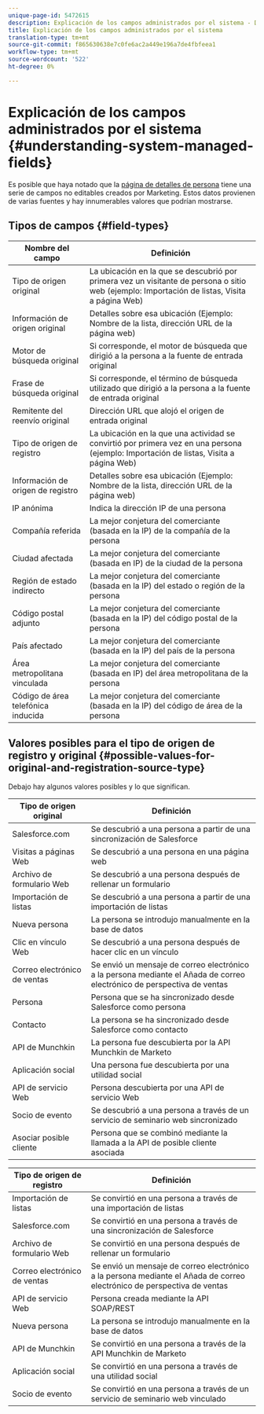 ```yaml
---
unique-page-id: 5472615
description: Explicación de los campos administrados por el sistema - Documentos de marketing - Documentación del producto
title: Explicación de los campos administrados por el sistema
translation-type: tm+mt
source-git-commit: f865630638e7c0fe6ac2a449e196a7de4fbfeea1
workflow-type: tm+mt
source-wordcount: '522'
ht-degree: 0%

---
```



# Explicación de los campos administrados por el sistema {#understanding-system-managed-fields}

Es posible que haya notado que la [página de detalles de persona](/help/marketo/product-docs/core-marketo-concepts/smart-lists-and-static-lists/managing-people-in-smart-lists/using-the-person-detail-page.md) tiene una serie de campos no editables creados por Marketing. Estos datos provienen de varias fuentes y hay innumerables valores que podrían mostrarse.

## Tipos de campos {#field-types}

| **Nombre del campo** | **Definición** |
|---|---|
| Tipo de origen original | La ubicación en la que se descubrió por primera vez un visitante de persona o sitio web (ejemplo: Importación de listas, Visita a página Web) |
| Información de origen original | Detalles sobre esa ubicación (Ejemplo: Nombre de la lista, dirección URL de la página web) |
| Motor de búsqueda original | Si corresponde, el motor de búsqueda que dirigió a la persona a la fuente de entrada original |
| Frase de búsqueda original | Si corresponde, el término de búsqueda utilizado que dirigió a la persona a la fuente de entrada original |
| Remitente del reenvío original | Dirección URL que alojó el origen de entrada original |
| Tipo de origen de registro | La ubicación en la que una actividad se convirtió por primera vez en una persona (ejemplo: Importación de listas, Visita a página Web) |
| Información de origen de registro | Detalles sobre esa ubicación (Ejemplo: Nombre de la lista, dirección URL de la página web) |
| IP anónima | Indica la dirección IP de una persona |
| Compañía referida | La mejor conjetura del comerciante (basada en la IP) de la compañía de la persona |
| Ciudad afectada | La mejor conjetura del comerciante (basada en IP) de la ciudad de la persona |
| Región de estado indirecto | La mejor conjetura del comerciante (basada en la IP) del estado o región de la persona |
| Código postal adjunto | La mejor conjetura del comerciante (basada en la IP) del código postal de la persona |
| País afectado | La mejor conjetura del comerciante (basada en la IP) del país de la persona |
| Área metropolitana vinculada | La mejor conjetura del comerciante (basada en IP) del área metropolitana de la persona |
| Código de área telefónica inducida | La mejor conjetura del comerciante (basada en la IP) del código de área de la persona |

## Valores posibles para el tipo de origen de registro y original {#possible-values-for-original-and-registration-source-type}

Debajo hay algunos valores posibles y lo que significan.

| **Tipo de origen original** | **Definición** |
|---|---|
| Salesforce.com | Se descubrió a una persona a partir de una sincronización de Salesforce |
| Visitas a páginas Web | Se descubrió a una persona en una página web |
| Archivo de formulario Web | Se descubrió a una persona después de rellenar un formulario |
| Importación de listas | Se descubrió a una persona a partir de una importación de listas |
| Nueva persona | La persona se introdujo manualmente en la base de datos |
| Clic en vínculo Web | Se descubrió a una persona después de hacer clic en un vínculo |
| Correo electrónico de ventas | Se envió un mensaje de correo electrónico a la persona mediante el Añada de correo electrónico de perspectiva de ventas |
| Persona | Persona que se ha sincronizado desde Salesforce como persona |
| Contacto | La persona se ha sincronizado desde Salesforce como contacto |
| API de Munchkin | La persona fue descubierta por la API Munchkin de Marketo |
| Aplicación social | Una persona fue descubierta por una utilidad social |
| API de servicio Web | Persona descubierta por una API de servicio Web |
| Socio de evento | Se descubrió a una persona a través de un servicio de seminario web sincronizado |
| Asociar posible cliente | Persona que se combinó mediante la llamada a la API de posible cliente asociada |

| **Tipo de origen de registro** | **Definición** |
|---|---|
| Importación de listas | Se convirtió en una persona a través de una importación de listas |
| Salesforce.com | Se convirtió en una persona a través de una sincronización de Salesforce |
| Archivo de formulario Web | Se convirtió en una persona después de rellenar un formulario |
| Correo electrónico de ventas | Se envió un mensaje de correo electrónico a la persona mediante el Añada de correo electrónico de perspectiva de ventas |
| API de servicio Web | Persona creada mediante la API SOAP/REST |
| Nueva persona | La persona se introdujo manualmente en la base de datos |
| API de Munchkin | Se convirtió en una persona a través de la API Munchkin de Marketo |
| Aplicación social | Se convirtió en una persona a través de una utilidad social |
| Socio de evento | Se convirtió en una persona a través de un servicio de seminario web vinculado |
